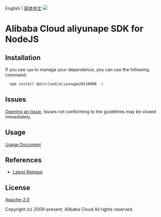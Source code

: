 English | [简体中文](README-CN.md)
![](https://aliyunsdk-pages.alicdn.com/icons/AlibabaCloud.svg)

# Alibaba Cloud aliyunape SDK for NodeJS

## Installation
If you use `npm` to manage your dependence, you can use the following command:

```sh
  npm install @alicloud/aliyunape20210908 -S
```

## Issues
[Opening an Issue](https://github.com/aliyun/alibabacloud-typescript-sdk/issues/new), Issues not conforming to the guidelines may be closed immediately.

## Usage
[Usage Document](https://github.com/aliyun/alibabacloud-typescript-sdk/blob/master/docs/Usage-EN.md#quick-examples)

## References
* [Latest Release](https://github.com/aliyun/alibabacloud-typescript-sdk/)

## License
[Apache-2.0](http://www.apache.org/licenses/LICENSE-2.0)

Copyright (c) 2009-present, Alibaba Cloud All rights reserved.
